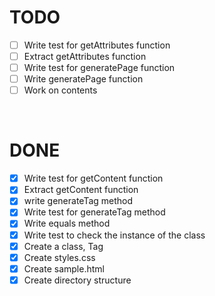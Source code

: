 # TODO
- [ ] Write test for getAttributes function
- [ ] Extract getAttributes function
- [ ] Write test for generatePage function
- [ ] Write generatePage function
- [ ] Work on contents

<br>

# DONE
- [x] Write test for getContent function
- [x] Extract getContent function
- [x] write generateTag method
- [x] Write test for generateTag method
- [x] Write equals method
- [x] Write test to check the instance of the class
- [x] Create a class, Tag
- [x] Create styles.css
- [x] Create sample.html
- [x] Create directory structure
